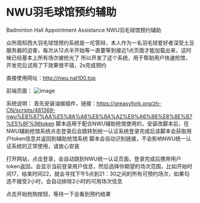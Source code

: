 # NWU羽毛球馆预约辅助
Badminton Hall Appointment Assistance  NWU羽毛球馆预约辅助

众所周知西大羽毛球馆预约系统是一坨答辩，本人作为一名羽毛球爱好者深受土豆服务器的迫害，每次从12点半开始等一直要等到接近1点页面才能加载出来，这时候已经基本上所有场次被抢光了
所以开发了这个系统，用于帮助用户快速抢馆，开发完后试用了下效果很不错，2s完成预约

直接使用网址：http://nwu.nat100.top


前端页面：
![image](https://github.com/Oyzmandias/NWU_BRS_assistant/assets/69197910/353d2c0e-5745-4f08-b7a5-7220537d1752)


系统说明：
首先安装油猴插件，链接：https://greasyfork.org/zh-CN/scripts/481369-nwu%E8%87%AA%E5%8A%A8%E6%8A%A2%E9%A6%86%E8%8E%B7%E5%8F%96token
脚本适用于配合NWU辅助抢馆使用的，安装改脚本后，在NWU辅助抢馆系统点击登录后会跳转到统一认证系统登录完成后该脚本会获取用户token信息并返回到辅助抢馆系统
脚本会自动识别链接，不会影响NWU统一认证系统的正常使用，请放心安装

打开网站，点击登录，会自动跳到NWU统一认证页面，登录完成后携带用户token返回，会显示当前登录用户信息，然后选择你期望的场次范围，比如开始时间17，结束时间22，就会寻找下午5点到21：30之间的所有可预约场次，如果勾选不接受2小时，会自动排除2小时的可用场次信息

点击开始抢购按钮，等待一下会看到预约结果
